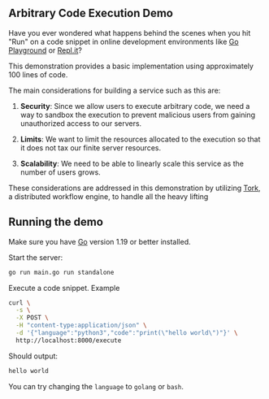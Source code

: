 ## Arbitrary Code Execution Demo

Have you ever wondered what happens behind the scenes when you hit "Run" on a code snippet in online development environments like [Go Playground](https://go.dev/play/) or [Repl.it](https://replit.com/)?

This demonstration provides a basic implementation using approximately 100 lines of code.

The main considerations for building a service such as this are:

1.  **Security**: Since we allow users to execute arbitrary code, we need a way to sandbox the execution to prevent malicious users from gaining unauthorized access to our servers.

2.  **Limits**: We want to limit the resources allocated to the execution so that it does not tax our finite server resources.

3.  **Scalability**: We need to be able to linearly scale this service as the number of users grows.

These considerations are addressed in this demonstration by utilizing [Tork](https://github.com/runabol/tork), a distributed workflow engine, to handle all the heavy lifting

## Running the demo

Make sure you have [Go](https://golang.org/) version 1.19 or better installed.

Start the server:

```bash
go run main.go run standalone
```

Execute a code snippet. Example

```bash
curl \
  -s \
  -X POST \
  -H "content-type:application/json" \
  -d '{"language":"python3","code":"print(\"hello world\")"}' \
  http://localhost:8000/execute
```

Should output:

```bash
hello world
```

You can try changing the `language` to `golang` or `bash`.
